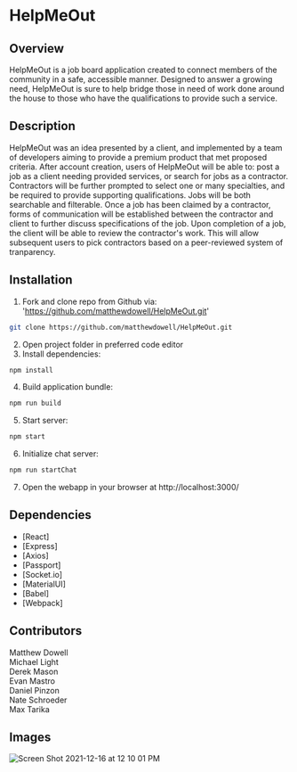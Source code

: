 # HelpMeOut

## Overview
HelpMeOut is a job board application created to connect members of the community in a safe, accessible manner. Designed to answer a growing need, HelpMeOut is sure to help bridge those in need of work done around the house to those who have the qualifications to provide such a service.

## Description
HelpMeOut was an idea presented by a client, and implemented by a team of developers aiming to provide a premium product that met proposed criteria.
After account creation, users of HelpMeOut will be able to: post a job as a client needing provided services, or search for jobs as a contractor.   Contractors will be further prompted to select one or many specialties, and be required to provide supporting qualifications.
Jobs will be both searchable and filterable. Once a job has been claimed by a contractor, forms of communication will be established between the contractor and client to further discuss specifications of the job.
Upon completion of a job, the client will be able to review the contractor's work. This will allow subsequent users to pick contractors based on a peer-reviewed system of tranparency.

## Installation
 1) Fork and clone repo from Github via: 'https://github.com/matthewdowell/HelpMeOut.git'
 ```bash
git clone https://github.com/matthewdowell/HelpMeOut.git
 ```
 2) Open project folder in preferred code editor
 3) Install dependencies:
 ```bash
 npm install
 ```
 4) Build application bundle:
 ```bash
 npm run build
 ```
 5) Start server:
 ```bash
 npm start
 ```
 6) Initialize chat server:
 ```bash
 npm run startChat
 ```
 7) Open the webapp in your browser at http://localhost:3000/

## Dependencies
  - [React]
  - [Express]
  - [Axios]
  - [Passport]
  - [Socket.io]
  - [MaterialUI]
  - [Babel]
  - [Webpack]


## Contributors
Matthew Dowell <br />
Michael Light<br />
Derek Mason<br />
Evan Mastro<br />
Daniel Pinzon<br />
Nate Schroeder<br />
Max Tarika

## Images
  ![Screen Shot 2021-12-16 at 12 10 01 PM](https://user-images.githubusercontent.com/86025701/146433596-2ece3afa-3b0e-417b-88b3-83af61c0b44f.png)


